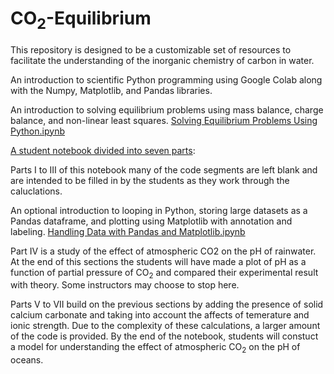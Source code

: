 # $\mathrm{CO_2}$-Equilibrium

This repository is designed to be a customizable set of resources to facilitate the understanding of the inorganic chemistry of carbon in water.

An introduction to scientific Python programming using Google Colab along with the Numpy, Matplotlib, and Pandas libraries.

An introduction to solving equilibrium problems using mass balance, charge balance, and non-linear least squares. [Solving Equilibrium Problems Using Python.ipynb](https://colab.research.google.com/github/wphall/CO2-Equilibrium/blob/main/Solving_Equilibrium_Problems_Using_Python.ipynb)

[A student notebook divided into seven parts](https://colab.research.google.com/github/wphall/CO2-Equilibrium/blob/main/Student_Notebook_CO2_Equilibrium.ipynb#scrollTo=DQFCCLpto973):

Parts I to III of this notebook many of the code segments are left blank and are intended to be filled in by the students as they work through the caluclations.

An optional introduction to looping in Python, storing large datasets as a Pandas dataframe, and plotting using Matplotlib with annotation and labeling. [Handling Data with Pandas and Matplotlib.ipynb](https://colab.research.google.com/github/wphall/CO2-Equilibrium/blob/main/Handling_Data_with_Pandas_and_Matplotlib.ipynb)

Part IV is a study of the effect of atmospheric CO2 on the pH of rainwater.  At the end of this sections the students will have made a plot of pH as a function of partial pressure of $\mathrm{CO_2}$ and compared their experimental result with theory.  Some instructors may choose to stop here.

Parts V to VII build on the previous sections by adding the presence of solid calcium carbonate and taking into account the affects of temerature and ionic strength.  Due to the complexity of these calculations, a larger amount of the code is provided.  By the end of the notebook, students will constuct a model for understanding the effect of atmospheric $\mathrm{CO_2}$ on the pH of oceans.

